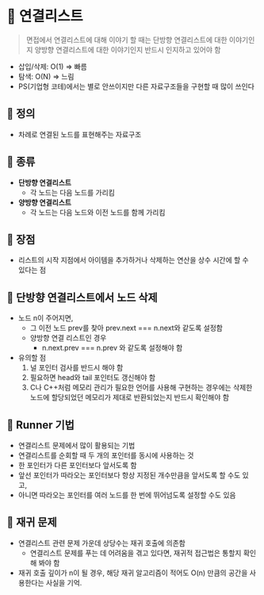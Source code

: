 # 🔗 연결리스트

> 면접에서 연결리스트에 대해 이야기 할 때는 단방향 연결리스트에 대한 이야기인지 양방향 연결리스트에 대한 이야기인지 반드시 인지하고 있어야 함

- 삽입/삭제: O(1) ⇒ 빠름
- 탐색: O(N) ⇒ 느림
- PS(기업형 코테)에서는 별로 안쓰이지만 다른 자료구조들을 구현할 때 많이 쓰인다

## 📍 정의

- 차례로 연결된 노드를 표현해주는 자료구조

## 📍 종류

- **단방향 연결리스트**
  - 각 노드는 다음 노드를 가리킴
- **양방향 연결리스트**
  - 각 노드는 다음 노드와 이전 노드를 함께 가리킴

## 📍 장점

- 리스트의 시작 지점에서 아이템을 추가하거나 삭제하는 연산을 상수 시간에 할 수 있다는 점

## 📍 단방향 연결리스트에서 노드 삭제

- 노드 n이 주어지면,
  - 그 이전 노드 prev를 찾아 prev.next === n.next와 같도록 설정함
  - 양방향 연결 리스트인 경우
    - n.next.prev === n.prev 와 같도록 설정해야 함
- 유의할 점
  1. 널 포인터 검사를 반드시 해야 함
  2. 필요하면 head와 tail 포인터도 갱신해야 함
  3. C나 C++처럼 메모리 관리가 필요한 언어를 사용해 구현하는 경우에는 삭제한 노드에 할당되었던 메모리가 제대로 반환되었는지 반드시 확인해야 함

## 📍 Runner 기법

- 연결리스트 문제에서 많이 활용되는 기법
- 연결리스트를 순회할 때 두 개의 포인터를 동시에 사용하는 것
- 한 포인터가 다른 포인터보다 앞서도록 함
- 앞선 포인터가 따라오는 포인터보다 항상 지정된 개수만큼을 앞서도록 할 수도 있고,
- 아니면 따라오는 포인터를 여러 노드를 한 번에 뛰어넘도록 설정할 수도 있음

## 📍 재귀 문제

- 연결리스트 관련 문제 가운데 상당수는 재귀 호출에 의존함
  - 연결리스트 문제를 푸는 데 어려움을 겪고 있다면, 재귀적 접근법은 통할지 확인해 봐야 함
- 재귀 호출 깊이가 n이 될 경우, 해당 재귀 알고리즘이 적어도 O(n) 만큼의 공간을 사용한다는 사실을 기억.
